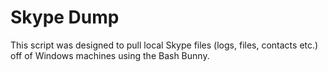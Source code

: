 # Skype Dump

This script was designed to pull local Skype files (logs, files, contacts etc.) off of Windows machines using the Bash Bunny.
